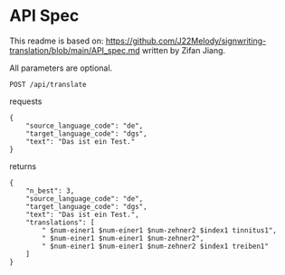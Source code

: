 # API Spec

This readme is based on: 
https://github.com/J22Melody/signwriting-translation/blob/main/API_spec.md written by Zifan Jiang.

All parameters are optional.

`POST /api/translate`

requests

```
{
    "source_language_code": "de",
    "target_language_code": "dgs",
    "text": "Das ist ein Test."
}
```

returns

```
{
    "n_best": 3,
    "source_language_code": "de",
    "target_language_code": "dgs",
    "text": "Das ist ein Test.",
    "translations": [
        " $num-einer1 $num-einer1 $num-zehner2 $index1 tinnitus1",
        " $num-einer1 $num-einer1 $num-zehner2",
        " $num-einer1 $num-einer1 $num-zehner2 $index1 treiben1"
    ]
}
```
